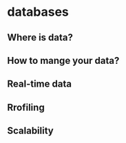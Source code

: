 # databases
## Where is data?
## How to mange your data?
## Real-time data
## Rrofiling
## Scalability
